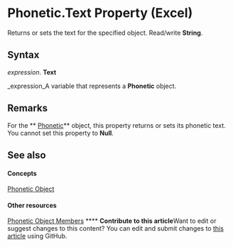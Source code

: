 
# Phonetic.Text Property (Excel)

Returns or sets the text for the specified object. Read/write  **String**.


## Syntax

 _expression_. **Text**

 _expression_A variable that represents a  **Phonetic** object.


## Remarks

For the  ** [Phonetic](297e85d5-e8f6-6009-c51a-0d3fe01efba0.md)** object, this property returns or sets its phonetic text. You cannot set this property to **Null**.


## See also


#### Concepts


 [Phonetic Object](297e85d5-e8f6-6009-c51a-0d3fe01efba0.md)
#### Other resources


 [Phonetic Object Members](4875c308-cfdb-6427-997c-35f7d919efab.md)
****   **Contribute to this article**Want to edit or suggest changes to this content? You can edit and submit changes to  [this article](https://github.com/jhershey00/VBA_Excel_Test/OpenXMLCon/articles/f1c820ad-4791-a344-e6aa-72aaac129f59.md) using GitHub.

